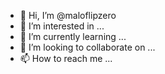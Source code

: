 - 👋 Hi, I’m @maloflipzero
- 👀 I’m interested in ...
- 🌱 I’m currently learning ...
- 💞️ I’m looking to collaborate on ...
- 📫 How to reach me ...

<!---
maloflipzero/maloflipzero is a ✨ special ✨ repository because its `README.md` (this file) appears on your GitHub profile.
You can click the Preview link to take a look at your changes.
--->
